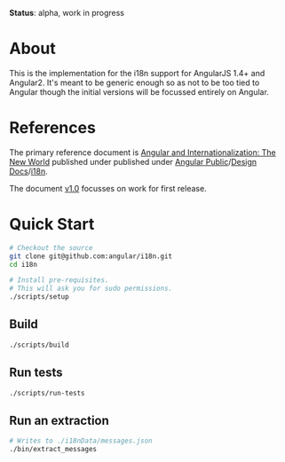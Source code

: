 **Status**: alpha, work in progress

# About

This is the implementation for the i18n support for AngularJS 1.4+ and Angular2.  It's meant to be generic enough so as not to be too tied to Angular though the initial versions will be focussed entirely on Angular.

# References
The primary reference document is [Angular and Internationalization: The New World][] published under published under [Angular Public][]/[Design Docs][]/[i18n][].

The document [v1.0][] focusses on work for first release.

# Quick Start

```zsh
# Checkout the source
git clone git@github.com:angular/i18n.git
cd i18n

# Install pre-requisites.
# This will ask you for sudo permissions.
./scripts/setup
```

## Build

```zsh
./scripts/build
```


## Run tests

```zsh
./scripts/run-tests
```


## Run an extraction

```zsh
# Writes to ./i18nData/messages.json
./bin/extract_messages
```


<!-- Named Links -->

[Angular and Internationalization: The New World]: https://drive.google.com/open?id=1mwyOFsAD-bPoXTk3Hthq0CAcGXCUw-BtTJMR4nGTY-0
[Angular Public]: https://drive.google.com/folderview?id=0BxgtL8yFJbacQmpCc1NMV3d5dnM
[Design Docs]: https://drive.google.com/folderview?id=0BxgtL8yFJbacUnUxc3l5aTZrbVk
[i18n]: https://drive.google.com/folderview?id=0B8aAcQMyRhIWQUxyOXBDeHRPcTg
[v1.0]: https://drive.google.com/open?id=1-pLAhklbR7CMLkY4pYgwjoDCLyNlNGVnO_lDZiuN9KA
